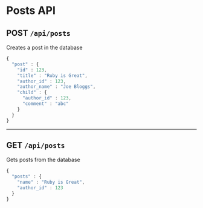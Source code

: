 # Posts API

## POST `/api/posts`

Creates a post in the database

```javascript
{
  "post" : {
    "id" : 123,
    "title" : "Ruby is Great",
    "author_id" : 123,
    "author_name" : "Joe Bloggs",
    "child" : {
      "author_id" : 123,
      "comment" : "abc"
    }
  }
}
```

- - - - -

## GET `/api/posts`

Gets posts from the database

```javascript
{
  "posts" : {
    "name" : "Ruby is Great",
    "author_id" : 123
  }
}
```
